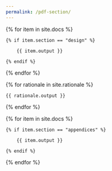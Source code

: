 ```yaml
---
permalink: /pdf-section/
---
```


<!-- Evaluation BEGIN --><!--
{% for item in site.docs %}
	{% if item.section == "eval" %}
		{{ item.output }}
		{% if item.title == "Landscape Audit" %}
			{% for landscapeaudit in site.landscapeaudit %}
						   
				{{ landscapeaudit.output }}
			{% endfor %}
		{% endif %}
	{% endif %}
{% endfor %}
--><!-- Evaluation END -->


<!-- Design BEGIN -->

{% for item in site.docs %}

	{% if item.section == "design" %}

		{{ item.output }}

	{% endif %}

{% endfor %}

{% for rationale in site.rationale %}

	{{ rationale.output }}

{% endfor %}

{% for item in site.docs %}

	{% if item.section == "appendices" %}

		{{ item.output }}

	{% endif %}

{% endfor %}

<!-- Design END -->

<script type="text/javascript" src="/scripts/findreplaceall.js"></script>